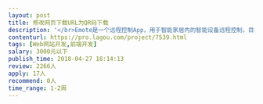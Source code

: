 ```yaml
---                
layout: post       
title: 修改网页下载URL为QR码下载           
description: '</br>Emote是一个远程控制App，用于智能家居内的智能设备远程控制，目前在海外有不错的用户群体。我们在官网上提供Emote产品的app下载链接。用户在官网点击链接后可以直接跳转到电脑版的App Store。</br></br>但若用户用PC浏览器访问时，跳转到PC版的App Store仍不太方便。所以需要修改下载链接，成为一个二维码。这样用户可以直接拿起手机直接扫描屏幕上的二维码，直接调转到App Store下载我们的App。</br></br>类似大鲲官网上，下载手机端App的方式。</br></br>我们提供网站的全部源代码，和需要的图像/文字资源。</br>希望你有基本的前端工作经验和技能即可。</br>'     
contenturl: https://pro.lagou.com/project/7539.html      
tags: [Web网站开发,前端开发]            
salary: 3000元以下          
publish_time: 2018-04-27 18:14:13         
review: 2266人                   
apply: 17人                   
recommend: 0人                   
time_range: 1-2周              
---                 
```

